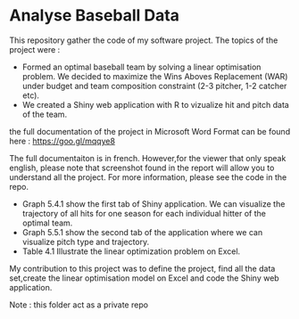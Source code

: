 # Analyse Baseball Data

This repository gather the code of my software project. The topics of the project were :

* Formed an optimal baseball team by solving a linear optimisation problem. We decided to maximize the Wins Aboves Replacement (WAR) under budget and team composition constraint (2-3 pitcher, 1-2 catcher etc).
* We created a Shiny web application with R to vizualize hit and pitch data of the team.

the full documentation of the project in Microsoft Word Format can be found here : https://goo.gl/mqqye8

The full documentaiton is in french. However,for the viewer that only speak english, please note that screenshot found in the report will allow you to understand all the project. For more information, please see the code in the repo.

* Graph 5.4.1 show the first tab of Shiny application. We can visualize the trajectory of all hits for one season for each  individual hitter of the optimal team.
* Graph 5.5.1 show the second tab of the application where we can visualize pitch type and trajectory. 
* Table 4.1 Illustrate the linear optimization problem on Excel.

My contribution to this project was to define the project, find all the data set,create the linear optimisation model on Excel and code the Shiny web application. 

Note : this folder act as a private repo

